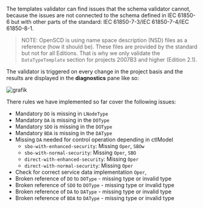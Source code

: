The templates validator can find issues that the schema validator cannot, because the issues are not connected to the schema defined in IEC 61850-6 but with other parts of the standard: IEC 61850-7-3/IEC 61850-7-4/IEC 61850-8-1.

> NOTE: OpenSCD is using name space description (NSD) files as a reference (how it should be). These files are provided by the standard but not for all Editions. That is why we only validate the `DataTypeTemplate` section for projects 2007B3 and higher (Edition 2.1).



The validator is triggered on every change in the project basis and the results are displayed in the **diagnostics** pane like so:

![grafik](https://user-images.githubusercontent.com/66802940/133213707-80789ca7-b23f-467e-9142-711e54ffe70c.png)


There rules we have implemented so far cover the following issues:

- Mandatory `DO` is missing in `LNodeType`
- Mandatory `DA` is missing in the `DOType`
- Mandatory `SDO` is missing in the `DOType`
- Mandatory `BDA` is missing in the `DAType`
- Missing `DA` needed for control operation depending in ctlModel
   - `sbo-with-enhanced-security`: Missing `Oper`, `SBOw`
   - `sbo-with-normal-security`: Missing `Oper`, `SBO`
   - `direct-with-enhanced-security`: Missing `Oper`
   - `direct-with-normal-security`: Missing `Oper`
- Check for correct service data implementation `Oper`, 
- Broken reference of `DO` to `DOType` - missing type or invalid type
- Broken reference of `SDO` to `DOType` - missing type or invalid type 
- Broken reference of `DA` to `DAType` - missing type or invalid type 
- Broken reference of `BDA` to `DAType` - missing type or invalid type 

